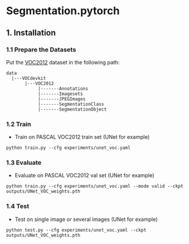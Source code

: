 # Segmentation.pytorch


## 1. Installation
### 1.1 Prepare the Datasets
Put the [VOC2012](http://host.robots.ox.ac.uk/pascal/VOC/voc2012/index.html) dataset in the following path:
```
data
  |---VOCdevkit
       |---VOC2012
            |-------Annotations
            |-------Imagesets
            |-------JPEGImages
            |-------SegmentationClass
            |-------SegmentationObject
```

### 1.2 Train
+ Train on PASCAL VOC2012 train set (UNet for example)
```commandline
python train.py --cfg experiments/unet_voc.yaml
```

### 1.3 Evaluate
+ Evaluate on PASCAL VOC2012 val set (UNet for example)
```commandline
python train.py --cfg experiments/unet_voc.yaml --mode valid --ckpt outputs/UNet_VOC_weights.pth
```


### 1.4 Test
+ Test on single image or several images (UNet for example)
```commandline
python test.py --cfg experiments/unet_voc.yaml --ckpt outputs/UNet_VOC_weights.pth
```